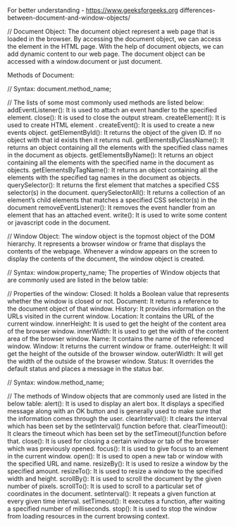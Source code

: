 For better understanding - https://www.geeksforgeeks.org differences-between-document-and-window-objects/


// Document Object: 
The document object represent a web page that is loaded in the browser. By accessing the document object, we can access the element in the HTML page. With the help of document objects, we can add dynamic content to our web page. The document object can be accessed with a window.document or just document.

Methods of Document:

// Syntax:
document.method_name;

// The lists of some most commonly used methods are listed below:
addEventListener(): It is used to attach an event handler to the specified element.
close(): It is used to close the output stream.
createElement(): It is used to create HTML element .
createEvent(): It is used to create a new events object.
getElementById(): It returns the object of the given ID. If no object with that id exists then it returns null.
getElementsByClassName(): It returns an object containing all the elements with the specified class names in the document as objects.
getElementsByName(): It returns an object containing all the elements with the specified name in the document as objects.
getElementsByTagName(): It returns an object containing all the elements with the specified tag names in the document as objects.
querySelector(): It returns the first element that matches a specified CSS selector(s) in the document.
querySelectorAll(): It returns a collection of an element’s child elements that matches a specified CSS selector(s) in the document
removeEventListener(): It removes the event handler from an element that has an attached event.
write(): It is used to write some content or javascript code in the document.


// Window Object: 
The window object is the topmost object of the DOM hierarchy. It represents a browser window or frame that displays the contents of the webpage. Whenever a window appears on the screen to display the contents of the document, the window object is created. 

// Syntax:
window.property_name;
The properties of Window objects that are commonly used are listed in the below table:

// Properties of the window:
Closed: It holds a Boolean value that represents whether the window is closed or not.
Document: It returns a reference to the document object of that window.
History: It provides information on the URLs visited in the current window.
Location: It contains the URL of the current window.
innerHeight: It is used to get the height of the content area of the browser window.
innerWidth: It is used to get the width of the content area of the browser window.
Name: It contains the name of the referenced window.
Window: It returns the current window or frame.
outerHeight: It will get the height of the outside of the browser window.
outerWidth: It will get the width of the outside of the browser window.
Status: It overrides the default status and places a message in the status bar.

// Syntax:
window.method_name;

// The methods of Window objects that are commonly used are listed in the below table:
alert(): It is used to display an alert box. It displays a specified message along with an OK button and is generally used to make sure that the information comes through the user.
clearInterval(): It clears the interval which has been set by the setInterval() function before that.
clearTimeout(): It clears the timeout which has been set by the setTimeout()function before that.
close(): It is used for closing a certain window or tab of the browser which was previously opened.
focus(): It is used to give focus to an element in the current window.
open(): It is used to open a new tab or window with the specified URL and name.
resizeBy(): It is used to resize a window by the specified amount.
resizeTo(): It is used to resize a window to the specified width and height.
scrollBy(): It is used to scroll the document by the given number of pixels.
scrollTo(): It is used to scroll to a particular set of coordinates in the document.
setInterval(): It repeats a given function at every given time interval.
setTimeout(): It executes a function, after waiting a specified number of milliseconds.
stop(): It is used to stop the window from loading resources in the current browsing context.
